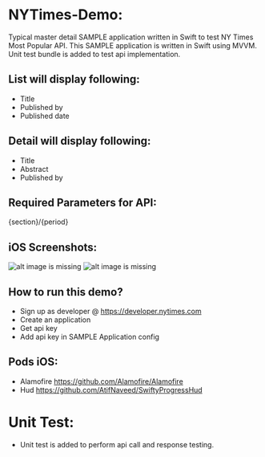 # NYTimes-Demo:
Typical master detail SAMPLE application written in Swift to test NY Times Most Popular API.
This SAMPLE application is written in Swift using MVVM. 
Unit test bundle is added to test api implementation.

## List will display following:
- Title
- Published by
- Published date

## Detail will display following:
- Title
- Abstract
- Published by

## Required Parameters for API:
{section}/{period}

## iOS Screenshots:
![alt image is missing](https://res.cloudinary.com/atifcloud/image/upload/c_scale,h_763/v1635947004/1.53.31_qosbc0.png)
![alt image is missing](https://res.cloudinary.com/atifcloud/image/upload/c_scale,h_763/v1635947007/2.53.39_jvgjtt.png)

## How to run this demo?
- Sign up as developer @ https://developer.nytimes.com
- Create an application
- Get api key
- Add api key in SAMPLE Application config

## Pods iOS:
- Alamofire https://github.com/Alamofire/Alamofire
- Hud https://github.com/AtifNaveed/SwiftyProgressHud


# Unit Test:
- Unit test is added to perform api call and response testing.
